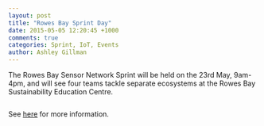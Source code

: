 ```yaml
---
layout: post
title: "Rowes Bay Sprint Day"
date: 2015-05-05 12:20:45 +1000
comments: true
categories: Sprint, IoT, Events
author: Ashley Gillman
---
```


The Rowes Bay Sensor Network Sprint will be held on the 23rd May, 9am-4pm, and will see four teams tackle separate ecosystems at the Rowes Bay Sustainability Education Centre.

<img src="http://maps.googleapis.com/maps/api/staticmap?zoom=18&center=-19.2345%2C146.7841&maptype=satellite&markers=icon:{{ site.url }}/images/beach12.png%7Cshadow:true%7C-19.2343%2C146.78406&markers=icon:{{ site.url }}/images/tree164.png%7Cshadow:true%7C-19.2349%2C146.78345&markers=icon:{{ site.url }}/images/grass.png%7Cshadow:true%7C-19.2352%2C146.7833&markers=icon:{{ site.url }}/images/sea1.png%7Cshadow:true%7C-19.23455%2C146.7845&size=640x320&scale=2" alt="">

See [here](/tcc-sprint-day) for more information.
